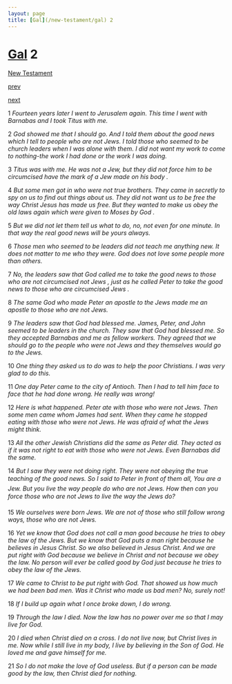 ```yaml
---
layout: page
title: [Gal](/new-testament/gal) 2
---
```


# [Gal](/new-testament/gal) 2

[New Testament](/new-testament)


[prev](/new-testament/gal/gal-1.html)


[next](/new-testament/gal/gal-3.html)

1 _Fourteen years later I went to Jerusalem again. This time I went with Barnabas and I took Titus with me._

2 _God showed me that I should go. And I told them about the good news which I tell to people who are not Jews. I told those who seemed to be church leaders when I was alone with them. I did not want my work to come to nothing-the work I had done or the work I was doing._

3 _Titus was with me. He was not a Jew, but they did not force him to be circumcised have the mark of a Jew made on his body ._

4 _But some men got in who were not true brothers. They came in secretly to spy on us to find out things about us. They did not want us to be free the way Christ Jesus has made us free. But they wanted to make us obey the old laws again which were given to Moses by God ._

5 _But we did not let them tell us what to do, no, not even for one minute. In that way the real good news will be yours always._

6 _Those men who seemed to be leaders did not teach me anything new. It does not matter to me who they were. God does not love some people more than others._

7 _No, the leaders saw that God called me to take the good news to those who are not circumcised not Jews , just as he called Peter to take the good news to those who are circumcised Jews ._

8 _The same God who made Peter an apostle to the Jews made me an apostle to those who are not Jews._

9 _The leaders saw that God had blessed me. James, Peter, and John seemed to be leaders in the church. They saw that God had blessed me. So they accepted Barnabas and me as fellow workers. They agreed that we should go to the people who were not Jews and they themselves would go to the Jews._

10 _One thing they asked us to do was to help the poor Christians. I was very glad to do this._

11 _One day Peter came to the city of Antioch. Then I had to tell him face to face that he had done wrong. He really was wrong!_

12 _Here is what happened. Peter ate with those who were not Jews. Then some men came whom James had sent. When they came he stopped eating with those who were not Jews. He was afraid of what the Jews might think._

13 _All the other Jewish Christians did the same as Peter did. They acted as if it was not right to eat with those who were not Jews. Even Barnabas did the same._

14 _But I saw they were not doing right. They were not obeying the true teaching of the good news. So I said to Peter in front of them all, You are a Jew. But you live the way people do who are not Jews. How then can you force those who are not Jews to live the way the Jews do?_

15 _We ourselves were born Jews. We are not of those who still follow wrong ways, those who are not Jews._

16 _Yet we know that God does not call a man good because he tries to obey the law of the Jews. But we know that God puts a man right because he believes in Jesus Christ. So we also believed in Jesus Christ. And we are put right with God because we believe in Christ and not because we obey the law. No person will ever be called good by God just because he tries to obey the law of the Jews._

17 _We came to Christ to be put right with God. That showed us how much we had been bad men. Was it Christ who made us bad men? No, surely not!_

18 _If I build up again what I once broke down, I do wrong._

19 _Through the law I died. Now the law has no power over me so that I may live for God._

20 _I died when Christ died on a cross. I do not live now, but Christ lives in me. Now while I still live in my body, I live by believing in the Son of God. He loved me and gave himself for me._

21 _So I do not make the love of God useless. But if a person can be made good by the law,  then Christ died for nothing._

